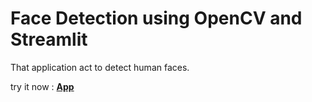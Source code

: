 
# Face Detection using OpenCV and Streamlit

That application act to detect human faces.

try it now : [**App**](https://hi-sushanta-face-detection-applica-streamlit-app-with-me-nkqaer.streamlit.app/)
